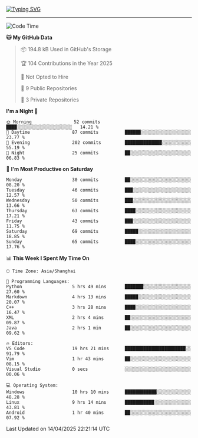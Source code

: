 <a href="https://git.io/typing-svg"><img src="https://readme-typing-svg.demolab.com?font=Jersey+10&size=33&pause=1000&color=0077B8&vCenter=true&width=429&height=46&lines=HaRDer+BetTEr+fAster+stronger" alt="Typing SVG" /></a>

---

<!--START_SECTION:waka-->
![Code Time](http://img.shields.io/badge/Code%20Time-296%20hrs%2058%20mins-blue)

**🐱 My GitHub Data** 

> 📦 194.8 kB Used in GitHub's Storage 
 > 
> 🏆 104 Contributions in the Year 2025
 > 
> 🚫 Not Opted to Hire
 > 
> 📜 9 Public Repositories 
 > 
> 🔑 3 Private Repositories 
 > 
**I'm a Night 🦉** 

```text
🌞 Morning                52 commits          ████░░░░░░░░░░░░░░░░░░░░░   14.21 % 
🌆 Daytime                87 commits          ██████░░░░░░░░░░░░░░░░░░░   23.77 % 
🌃 Evening                202 commits         ██████████████░░░░░░░░░░░   55.19 % 
🌙 Night                  25 commits          ██░░░░░░░░░░░░░░░░░░░░░░░   06.83 % 
```
📅 **I'm Most Productive on Saturday** 

```text
Monday                   30 commits          ██░░░░░░░░░░░░░░░░░░░░░░░   08.20 % 
Tuesday                  46 commits          ███░░░░░░░░░░░░░░░░░░░░░░   12.57 % 
Wednesday                50 commits          ███░░░░░░░░░░░░░░░░░░░░░░   13.66 % 
Thursday                 63 commits          ████░░░░░░░░░░░░░░░░░░░░░   17.21 % 
Friday                   43 commits          ███░░░░░░░░░░░░░░░░░░░░░░   11.75 % 
Saturday                 69 commits          █████░░░░░░░░░░░░░░░░░░░░   18.85 % 
Sunday                   65 commits          ████░░░░░░░░░░░░░░░░░░░░░   17.76 % 
```


📊 **This Week I Spent My Time On** 

```text
🕑︎ Time Zone: Asia/Shanghai

💬 Programming Languages: 
Python                   5 hrs 49 mins       ███████░░░░░░░░░░░░░░░░░░   27.60 % 
Markdown                 4 hrs 13 mins       █████░░░░░░░░░░░░░░░░░░░░   20.07 % 
C++                      3 hrs 28 mins       ████░░░░░░░░░░░░░░░░░░░░░   16.47 % 
XML                      2 hrs 4 mins        ██░░░░░░░░░░░░░░░░░░░░░░░   09.87 % 
Java                     2 hrs 1 min         ██░░░░░░░░░░░░░░░░░░░░░░░   09.62 % 

🔥 Editors: 
VS Code                  19 hrs 21 mins      ███████████████████████░░   91.79 % 
Vim                      1 hr 43 mins        ██░░░░░░░░░░░░░░░░░░░░░░░   08.15 % 
Visual Studio            0 secs              ░░░░░░░░░░░░░░░░░░░░░░░░░   00.06 % 

💻 Operating System: 
Windows                  10 hrs 10 mins      ████████████░░░░░░░░░░░░░   48.28 % 
Linux                    9 hrs 14 mins       ███████████░░░░░░░░░░░░░░   43.81 % 
Android                  1 hr 40 mins        ██░░░░░░░░░░░░░░░░░░░░░░░   07.92 % 
```


 Last Updated on 14/04/2025 22:21:14 UTC
<!--END_SECTION:waka-->
